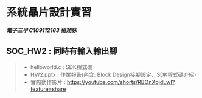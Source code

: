 # 系統晶片設計實習
***電子三甲 C109112163 楊翔詠***
## SOC_HW2 : 同時有輸入輸出腳
> - helloworld.c : SDK程式碼
> - HW2.pptx : 作業報告(內含: Block Design接腳設定、SDK程式碼介紹)
> - 實際動作影片 : https://youtube.com/shorts/RBOnXbjdLwI?feature=share

